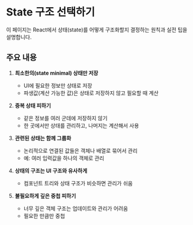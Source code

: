 # State 구조 선택하기

이 페이지는 React에서 상태(state)를 어떻게 구조화할지 결정하는 원칙과 실전 팁을 설명합니다.

## 주요 내용

1. **최소한의(state minimal) 상태만 저장**
    - UI에 필요한 정보만 상태로 저장
    - 파생값(계산 가능한 값)은 상태로 저장하지 않고 필요할 때 계산

2. **중복 상태 피하기**
    - 같은 정보를 여러 군데에 저장하지 않기
    - 한 곳에서만 상태를 관리하고, 나머지는 계산해서 사용

3. **관련된 상태는 함께 그룹화**
    - 논리적으로 연결된 값들은 객체나 배열로 묶어서 관리
    - 예: 여러 입력값을 하나의 객체로 관리

4. **상태의 구조는 UI 구조와 유사하게**
    - 컴포넌트 트리와 상태 구조가 비슷하면 관리가 쉬움

5. **불필요하게 깊은 중첩 피하기**
    - 너무 깊은 객체 구조는 업데이트와 관리가 어려움
    - 필요한 만큼만 중첩
